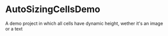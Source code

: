 # AutoSizingCellsDemo
A demo project in which all cells have dynamic height, wether it's an image or a text
